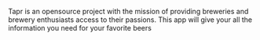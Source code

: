 Tapr is an opensource project with the mission of providing breweries and brewery enthusiasts access to their passions. This app will give your all the information you need for your favorite beers